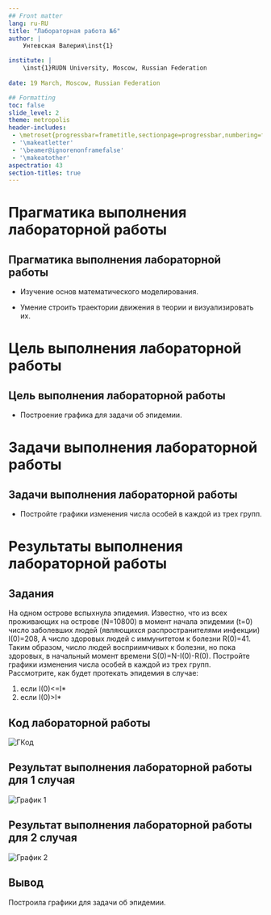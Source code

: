 ```yaml
---
## Front matter
lang: ru-RU
title: "Лабораторная работа №6"
author: |
	Унтевская Валерия\inst{1}

institute: |
	\inst{1}RUDN University, Moscow, Russian Federation
	
date: 19 March, Moscow, Russian Federation

## Formatting
toc: false
slide_level: 2
theme: metropolis
header-includes: 
 - \metroset{progressbar=frametitle,sectionpage=progressbar,numbering=fraction}
 - '\makeatletter'
 - '\beamer@ignorenonframefalse'
 - '\makeatother'
aspectratio: 43
section-titles: true
---
```


# Прагматика выполнения лабораторной работы 

## Прагматика выполнения лабораторной работы 

- Изучение основ математического моделирования.

- Умение строить траектории движения в теории и визуализировать их.

# Цель выполнения лабораторной работы

## Цель выполнения лабораторной работы

- Построение графика для задачи об эпидемии.

# Задачи выполнения лабораторной работы

## Задачи выполнения лабораторной работы

- Постройте графики изменения числа особей в каждой из трех групп. 

# Результаты выполнения лабораторной работы

## Задания

На одном острове вспыхнула эпидемия. Известно, что из всех проживающих
на острове (N=10800) в момент начала эпидемии (t=0) число заболевших людей
(являющихся распространителями инфекции) I(0)=208, А число здоровых людей с
иммунитетом к болезни R(0)=41. Таким образом, число людей восприимчивых к
болезни, но пока здоровых, в начальный момент времени S(0)=N-I(0)-R(0).
Постройте графики изменения числа особей в каждой из трех групп.  
  Рассмотрите, как будет протекать эпидемия в случае:  
  1) если I(0)<=I*  
  2) если I(0)>I*
## Код лабораторной работы

![ГКод](img/1.png)

## Результат выполнения лабораторной работы для 1 случая

![График 1](img/1_1.png)

## Результат выполнения лабораторной работы для 2 случая

![График 2](img/1_2.png)

## Вывод
Построила графики для задачи об эпидемии.